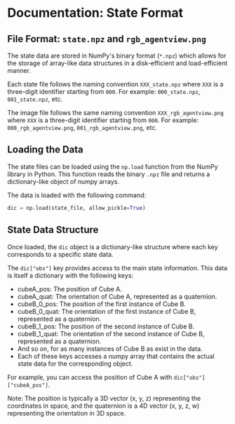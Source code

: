 # Documentation: State Format

## File Format: `state.npz` and `rgb_agentview.png`

The state data are stored in NumPy's binary format (`*.npz`) which allows for the storage of array-like data structures in a disk-efficient and load-efficient manner.

Each state file follows the naming convention `XXX_state.npz` where `XXX` is a three-digit identifier starting from `000`. For example: `000_state.npz`, `001_state.npz`, etc.

The image file follows the same naming convention `XXX_rgb_agentview.png` where `XXX` is a three-digit identifier starting from `000`. For example: `000_rgb_agentview.png`, `001_rgb_agentview.png`, etc.

## Loading the Data

The state files can be loaded using the `np.load` function from the NumPy library in Python. This function reads the binary `.npz` file and returns a dictionary-like object of numpy arrays. 

The data is loaded with the following command:

```python
dic = np.load(state_file, allow_pickle=True)
```

## State Data Structure
Once loaded, the `dic` object is a dictionary-like structure where each key corresponds to a specific state data.

The `dic["obs"]` key provides access to the main state information. This data is itself a dictionary with the following keys:

- cubeA_pos: The position of Cube A.
- cubeA_quat: The orientation of Cube A, represented as a quaternion.
- cubeB_0_pos: The position of the first instance of Cube B.
- cubeB_0_quat: The orientation of the first instance of Cube B, represented as a quaternion.
- cubeB_1_pos: The position of the second instance of Cube B.
- cubeB_1_quat: The orientation of the second instance of Cube B, represented as a quaternion.
- And so on, for as many instances of Cube B as exist in the data.
- Each of these keys accesses a numpy array that contains the actual state data for the corresponding object.

For example, you can access the position of Cube A with `dic["obs"]["cubeA_pos"]`.

Note: The position is typically a 3D vector (x, y, z) representing the coordinates in space, and the quaternion is a 4D vector (x, y, z, w) representing the orientation in 3D space.


